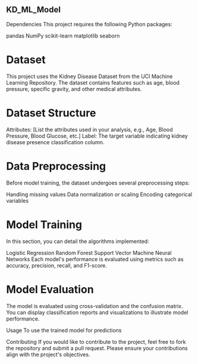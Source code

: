 ## KD_ML_Model

Dependencies
This project requires the following Python packages:

pandas
NumPy
scikit-learn
matplotlib
seaborn

# Dataset
This project uses the Kidney Disease Dataset from the UCI Machine Learning Repository. The dataset contains features such as age, blood pressure, specific gravity, and other medical attributes.

# Dataset Structure
Attributes: [List the attributes used in your analysis, e.g., Age, Blood Pressure, Blood Glucose, etc.]
Label: The target variable indicating kidney disease presence classification column.

# Data Preprocessing
Before model training, the dataset undergoes several preprocessing steps:

Handling missing values
Data normalization or scaling
Encoding categorical variables

# Model Training
In this section, you can detail the algorithms implemented:

Logistic Regression
Random Forest
Support Vector Machine
Neural Networks
Each model's performance is evaluated using metrics such as accuracy, precision, recall, and F1-score.

# Model Evaluation
The model is evaluated using cross-validation and the confusion matrix. You can display classification reports and visualizations to illustrate model performance.

Usage
To use the trained model for predictions
 
Contributing
If you would like to contribute to the project, feel free to fork the repository and submit a pull request. Please ensure your contributions align with the project's objectives.
